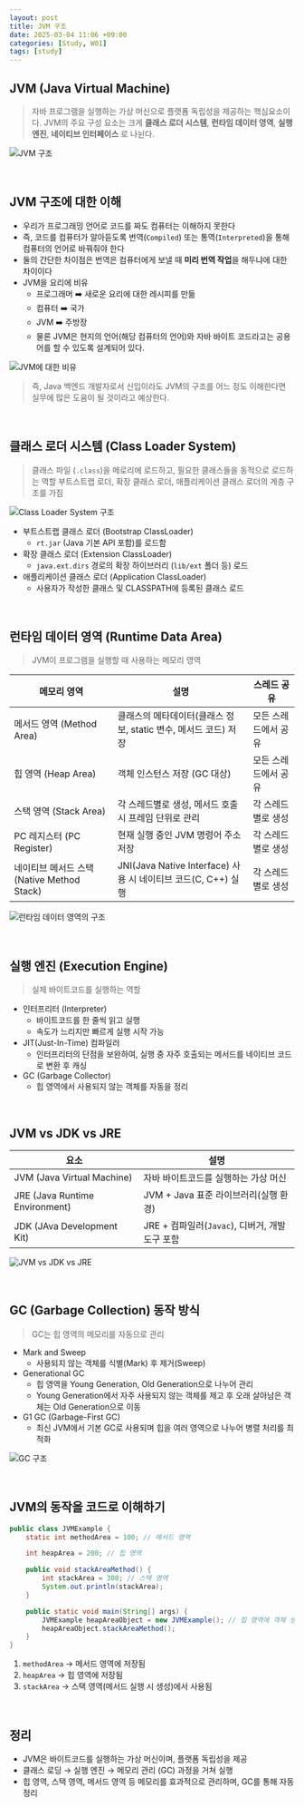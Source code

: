 ```yaml
---
layout: post
title: JVM 구조
date: 2025-03-04 11:06 +09:00
categories: [Study, W01]
tags: [study]     
---
```


## JVM (Java Virtual Machine)
> 자바 프로그램을 실행하는 가상 머신으로 플랫폼 독립성을 제공하는 핵심요소이다.
> JVM의 주요 구성 요소는 크게 **클래스 로더 시스템**, **런타임 데이터 영역**, **실행 엔진**, **네이티브 인터페이스** 로 나뉜다.

![JVM 구조](/assets/img/study/Week01_01.png)

<br>

## JVM 구조에 대한 이해
- 우리가 프로그래밍 언어로 코드를 짜도 컴퓨터는 이해하지 못한다
- 즉, 코드를 컴퓨터가 알아듣도록 번역(`Compiled`) 또는 통역(`Interpreted`)을 통해 컴퓨터의 언어로 바꿔줘야 한다
- 둘의 간단한 차이점은 번역은 컴퓨터에게 보낼 때 **미리 번역 작업**을 해두냐에 대한 차이이다
- JVM을 요리에 비유
  - 프로그래머 ➡️ 새로운 요리에 대한 레시피를 만듦
  - 컴퓨터 ➡️ 국가
  - JVM ➡️ 주방장
  - 물론 JVM은 현지의 언어(해당 컴퓨터의 언어)와 자바 바이트 코드라고는 공용어를 할 수 있도록 설계되어 있다.

![JVM에 대한 비유](/assets/img/study/Week01_02.png)


> 즉, Java 백엔드 개발자로서 신입이라도 JVM의 구조를 어느 정도 이해한다면 실무에 많은 도움이 될 것이라고 예상한다.

<br>

## 클래스 로더 시스템 (Class Loader System)
> 클래스 파일 (`.class`)을 메로리에 로드하고, 필요한 클래스들을 동적으로 로드하는 역할
> 부트스트랩 로더, 확장 클래스 로더, 애플리케이션 클래스 로더의 계층 구조를 가짐

![Class Loader System 구조](/assets/img/study/Week01_03.png)

- 부트스트랩 클래스 로더 (Bootstrap ClassLoader)
  - `rt.jar` (Java 기본 API 포함)를 로드함
- 확장 클래스 로더 (Extension ClassLoader)
  - `java.ext.dirs` 경로의 확장 하이브러리 (`lib/ext` 폴더 등) 로드
- 애플리케이션 클래스 로더 (Application ClassLoader)
  - 사용자가 작성한 클래스 및 CLASSPATH에 등록된 클래스 로드

<br>

## 런타임 데이터 영역 (Runtime Data Area)
> JVM이 프로그램을 실행할 때 사용하는 메모리 영역

| 메모리 영역 | 설명 | 스레드 공유 |
|-|-|-|
| 메서드 영역 (Method Area) | 클래스의 메타데이터(클래스 정보, static 변수, 메서드 코드) 저장 | 모든 스레드에서 공유 |
| 힙 영역 (Heap Area) | 객체 인스턴스 저장 (GC 대상) | 모든 스레드에서 공유 |
| 스택 영역 (Stack Area) | 각 스레드별로 생성, 메서드 호출 시 프레임 단위로 관리 | 각 스레드별로 생성 |
| PC 레지스터 (PC Register) | 현재 실행 중인 JVM 명령어 주소 저장 | 각 스레드별로 생성 |
| 네이티브 메서드 스택 (Native Method Stack) | JNI(Java Native Interface) 사용 시 네이티브 코드(C, C++) 실행 | 각 스레드별로 생성 |

![런타임 데이터 영역의 구조](/assets/img/study/Week01_04.png)

<br>

## 실행 엔진 (Execution Engine)
> 실제 바이트코드를 실행하는 역할

- 인터프리터 (Interpreter)
  - 바이트코드를 한 줄씩 읽고 실행
  - 속도가 느리지만 빠르게 실행 시작 가능
- JIT(Just-In-Time) 컴파일러
  - 인터프리터의 단점을 보완하여, 실행 중 자주 호출되는 메서드를 네이티브 코드로 변환 후 캐싱
- GC (Garbage Collector)
  - 힙 영역에서 사용되지 않는 객체를 자동을 정리

<br>

## JVM vs JDK vs JRE

| 요소 | 설명 |
|-|-|
| JVM (Java Virtual Machine) | 자바 바이트코드를 실행하는 가상 머신 |
| JRE (Java Runtime Environment) | JVM + Java 표준 라이브러리(실행 환경) |
| JDK (JAva Development Kit) | JRE + 컴파일러(`Javac`), 디버거, 개발 도구 포함 |

![JVM vs JDK vs JRE](/assets/img/study/Week01_05.png)

<br>

## GC (Garbage Collection) 동작 방식
> GC는 힙 영역의 메모리를 자동으로 관리

- Mark and Sweep
  - 사용되지 않는 객체를 식별(Mark) 후 제거(Sweep)
- Generational GC
  - 힙 영역을 Young Generation, Old Generation으로 나누어 관리
  - Young Generation에서 자주 사용되지 않는 객체를 제고 후 오래 살아남은 객체는 Old Generation으로 이동
- G1 GC (Garbage-First GC)
  - 최신 JVM에서 기본 GC로 사용되며 힙을 여러 영역으로 나누어 병렬 처리를 최적화

![GC 구조](/assets/img/study/Week01_06.png)

<br>

## JVM의 동작을 코드로 이해하기

```java
public class JVMExample {
    static int methodArea = 100; // 메서드 영역

    int heapArea = 200; // 힙 영역

    public void stackAreaMethod() {
        int stackArea = 300; // 스택 영역
        System.out.println(stackArea);
    }

    public static void main(String[] args) {
        JVMExample heapAreaObject = new JVMExample(); // 힙 영역에 객체 생성
        heapAreaObject.stackAreaMethod();
    }
}
```

1. `methodArea` → 메서드 영역에 저장됨
2. `heapArea` → 힙 영역에 저장됨
3. `stackArea` → 스택 영역(메서드 실행 시 생성)에서 사용됨


<br>

## 정리
- JVM은 바이트코드를 실행하는 가상 머신이며, 플랫폼 독립성을 제공
- 클래스 로딩 → 실행 엔진 → 메모리 관리 (GC) 과정을 거쳐 실행
- 힙 영역, 스택 영역, 메서드 영역 등 메모리를 효과적으로 관리하며, GC를 통해 자동 정리
